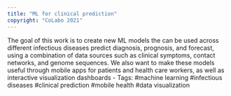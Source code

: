 ```yaml
---
title: "ML for clinical prediction"
copyright: "CoLabo 2021"
---
```


The goal of this work is to create new ML models the can be used across different infectious diseases predict diagnosis, prognosis, and forecast, using a combination of data sources such as clinical symptoms, contact networks, and genome sequences. We also want to make these models useful through mobile apps for patients and health care workers, as well as interactive visualization dashboards - Tags: #machine learning #infectious diseases #clinical prediction #mobile health #data visualization